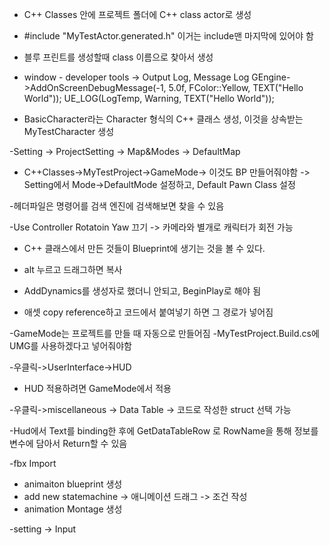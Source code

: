 - C++ Classes 안에 프로젝트 폴더에 C++ class actor로 생성
- #include "MyTestActor.generated.h" 이거는 include맨 마지막에 있어야 함

- 블루 프린트를 생성할때 class 이름으로 찾아서 생성

- window - developer tools -> Output Log, Message Log
	GEngine->AddOnScreenDebugMessage(-1, 5.0f, FColor::Yellow, TEXT("Hello World"));
	UE_LOG(LogTemp, Warning, TEXT("Hello World"));


- BasicCharacter라는 Character 형식의 C++ 클래스 생성, 이것을 상속받는 MyTestCharacter 생성

-Setting -> ProjectSetting -> Map&Modes -> DefaultMap

- C++Classes->MyTestProject->GameMode-> 이것도 BP 만들어줘야함
-> Setting에서 Mode->DefaultMode 설정하고, Default Pawn Class 설정


-헤더파일은 명령어를 검색 엔진에 검색해보면 찾을 수 있음


-Use Controller Rotatoin Yaw 끄기 -> 카메라와 별개로 캐릭터가 회전 가능

- C++ 클래스에서 만든 것들이 Blueprint에 생기는 것을 볼 수 있다.

- alt 누르고 드래그하면 복사

- AddDynamics를 생성자로 했더니 안되고, BeginPlay로 해야 됨

- 애셋 copy reference하고 코드에서 붙여넣기 하면 그 경로가 넣어짐

-GameMode는 프로젝트를 만들 때 자동으로 만들어짐
-MyTestProject.Build.cs에 UMG를 사용하겠다고 넣어줘야함

-우클릭->UserInterface->HUD
- HUD 적용하려면 GameMode에서 적용

-우클릭->miscellaneous -> Data Table -> 코드로 작성한 struct 선택 가능

-Hud에서 Text를 binding한 후에 GetDataTableRow 로 RowName을 통해 정보를 변수에 담아서 Return할 수 있음


-fbx Import
- animaiton blueprint 생성
- add new statemachine -> 애니메이션 드래그 -> 조건 작성
- animation Montage 생성


-setting -> Input 